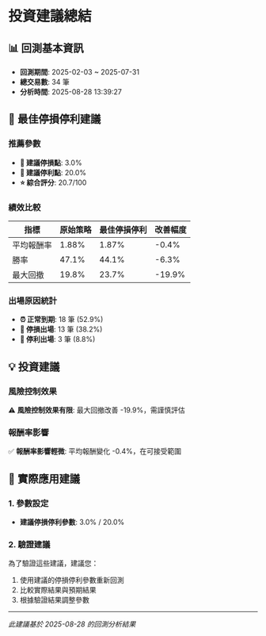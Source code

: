 # 投資建議總結

## 📊 回測基本資訊
- **回測期間**: 2025-02-03 ~ 2025-07-31
- **總交易數**: 34 筆
- **分析時間**: 2025-08-28 13:39:27

## 🎯 最佳停損停利建議

### 推薦參數
- **🔻 建議停損點**: 3.0%
- **🔺 建議停利點**: 20.0%
- **⭐ 綜合評分**: 20.7/100

### 績效比較
| 指標 | 原始策略 | 最佳停損停利 | 改善幅度 |
|------|----------|-------------|----------|
| 平均報酬率 | 1.88% | 1.87% | -0.4% |
| 勝率 | 47.1% | 44.1% | -6.3% |
| 最大回撤 | 19.8% | 23.7% | -19.9% |

### 出場原因統計
- **⏰ 正常到期**: 18 筆 (52.9%)
- **🔻 停損出場**: 13 筆 (38.2%)
- **🔺 停利出場**: 3 筆 (8.8%)

## 💡 投資建議

### 風險控制效果
⚠️ **風險控制效果有限**: 最大回撤改善 -19.9%，需謹慎評估

### 報酬率影響
✅ **報酬率影響輕微**: 平均報酬變化 -0.4%，在可接受範圍

## 🚀 實際應用建議

### 1. 參數設定
- **建議停損停利參數**: 3.0% / 20.0%

### 2. 驗證建議
為了驗證這些建議，建議您：
1. 使用建議的停損停利參數重新回測
2. 比較實際結果與預期結果
3. 根據驗證結果調整參數

---
*此建議基於 2025-08-28 的回測分析結果*
